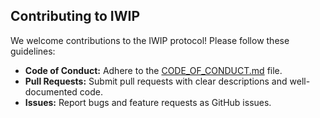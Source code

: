 ## Contributing to IWIP

We welcome contributions to the IWIP protocol! Please follow these guidelines:

* **Code of Conduct:**  Adhere to the [CODE_OF_CONDUCT.md](/../CODE_OF_CONDUCT.md) file.
* **Pull Requests:** Submit pull requests with clear descriptions and well-documented code.
* **Issues:** Report bugs and feature requests as GitHub issues.